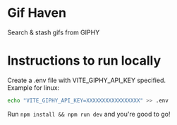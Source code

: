 # Gif Haven
Search & stash gifs from GIPHY

# Instructions to run locally
Create a .env file with VITE_GIPHY_API_KEY specified.\
Example for linux:
```bash
echo "VITE_GIPHY_API_KEY=XXXXXXXXXXXXXXXXX" >> .env
```
Run `npm install && npm run dev` and you're good to go!
